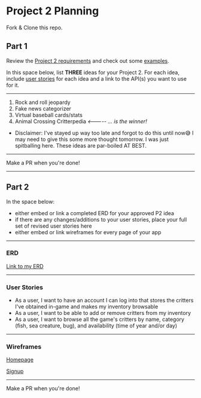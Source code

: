 # Project 2 Planning

Fork & Clone this repo.

## Part 1

Review the [Project 2 requirements](https://tmdarneille.gitbook.io/sei-ga-sea/11-projects/project-2#project-feedback-evaluation) and check out some [examples](https://www.google.com/url?q=https://tmdarneille.gitbook.io/sei-ga-sea/11-projects/past-projects/project2&sa=D&source=calendar&ust=1597596784944000&usg=AOvVaw1ihTzKFunxKsL2f6sIYdlC).

In this space below, list **THREE** ideas for your Project 2. For each idea, include [user stories](https://revelry.co/user-stories-that-dont-suck/) for each idea and a link to the API(s) you want to use for it.

--------------------------------------------------------
1. Rock and roll jeopardy
2. Fake news categorizer
3. Virtual baseball cards/stats
4. Animal Crossing Critterpedia *<----- ... is the winner!*
* Disclaimer: I've stayed up way too late and forgot to do this until now😅 I may need to give this some more thought tomorrow. I was just spitballing here. These ideas are par-boiled AT BEST.
---------------------------------------------------------

Make a PR when you're done!

---

## Part 2

In the space below:
* either embed or link a completed ERD for your approved P2 idea
* if there are any changes/additions to your user stories, place your full set of revised user stories here
* either embed or link wireframes for every page of your app

----------------------------------------------------------
### ERD

[Link to my ERD](https://drive.google.com/file/d/1kx8xL_9pB0So4SB34NaUeti_mLDAdDvb/view?usp=sharing)

----------------------------------------------------------
### User Stories

* As a user, I want to have an account I can log into that stores the critters I've obtained in-game and makes my inventory browsable
* As a user, I want to be able to add or remove critters from my inventory
* As a user, I want to browse all the game's critters by name, category (fish, sea creature, bug), and availability (time of year and/or day)

----------------------------------------------------------
### Wireframes

[Homepage](https://whimsical.com/9cLTGs8w3hgAGLxLC3w2Z1@2Ux7TurymN7h1osqxn9T)

[Signup](https://whimsical.com/FxKEp7M6MxXznNGifAtUwm@2Ux7TurymN4F18qQfdBb)

----------------------------------------------------------

Make a PR when you're done!
